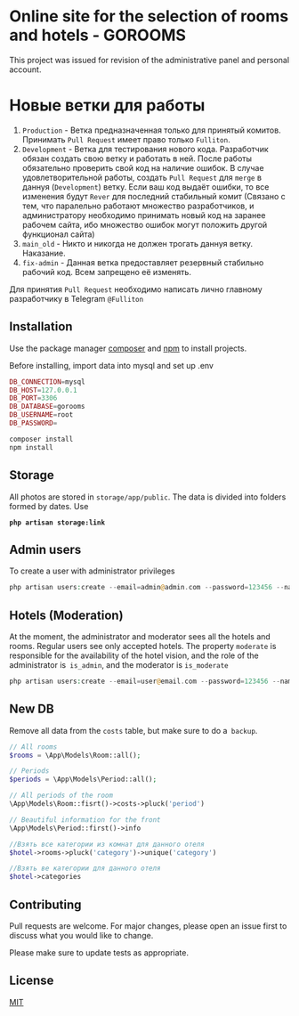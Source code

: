 # Online site for the selection of rooms and hotels - **GOROOMS**

This project was issued for revision of the administrative panel and personal account.

# Новые ветки для работы

1. `Production` - Ветка предназначенная только для принятый комитов. Принимать `Pull Request` имеет право
   только `Fulliton`.
2. `Development` - Ветка для тестирования нового кода. Разработчик обязан создать свою ветку и работать в ней. После
   работы обязательно проверить свой код на наличие ошибок. В случае удовлетворительной работы, создать `Pull Request`
   для `merge` в даннуя (`Development`) ветку. Если ваш код выдаёт ошибки, то все изменения будут `Rever` для последний
   стабильный комит
   (Связано с тем, что паралельно работают множество разработчиков, и администратору необходимо принимать новый код на
   заранее рабочем сайта, ибо множество ошибок могут положить другой функционал сайта)
3. `main_old` - Никто и никогда не должен трогать даннуя ветку. Наказание.
4. `fix-admin` - Данная ветка предоставляет резервный стабильно рабочий код. Всем запрещено её изменять.

Для принятия `Pull Request` необходимо написать лично главному разработчику в Telegram `@Fulliton`

## Installation

Use the package manager [composer](https://getcomposer.org) and [npm](https://nodejs.org/en/) to install projects.

Before installing, import data into mysql and set up .env

```php
DB_CONNECTION=mysql
DB_HOST=127.0.0.1
DB_PORT=3306
DB_DATABASE=gorooms
DB_USERNAME=root
DB_PASSWORD=
```

```bash
composer install
npm install
```

## Storage

All photos are stored in `storage/app/public`. The data is divided into folders formed by dates. Use

**`php artisan storage:link`**

## Admin users

To create a user with administrator privileges

```php
php artisan users:create --email=admin@admin.com --password=123456 --name=Admin --is_admin=1
```

## Hotels (Moderation)

At the moment, the administrator and moderator sees all the hotels and rooms. Regular users see only accepted hotels.
The property `moderate` is responsible for the availability of the hotel vision, and the role of the administrator
is` is_admin`, and the moderator is `is_moderate`

```php
php artisan users:create --email=user@email.com --password=123456 --name=User --is_moderate=1
```

## New DB

Remove all data from the `costs` table, but make sure to do a` backup`.

```php
// All rooms
$rooms = \App\Models\Room::all();

// Periods
$periods = \App\Models\Period::all();

// All periods of the room
\App\Models\Room::fisrt()->costs->pluck('period')

// Beautiful information for the front
\App\Models\Period::first()->info

//Взять все категории из комнат для данного отеля
$hotel->rooms->pluck('category')->unique('category')

//Взять ве категории для данного отеля
$hotel->categories
```

## Contributing

Pull requests are welcome. For major changes, please open an issue first to discuss what you would like to change.

Please make sure to update tests as appropriate.

## License

[MIT](https://choosealicense.com/licenses/mit/)